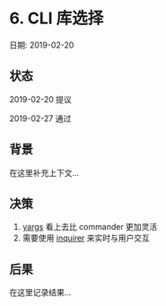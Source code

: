 # 6. CLI 库选择

日期: 2019-02-20

## 状态

2019-02-20 提议

2019-02-27 通过

## 背景

在这里补充上下文...

## 决策

1. [yargs](https://github.com/yargs/yargs) 看上去比 commander 更加灵活
2. 需要使用 [inquirer](https://github.com/SBoudrias/Inquirer.js/) 来实时与用户交互  

## 后果

在这里记录结果...
